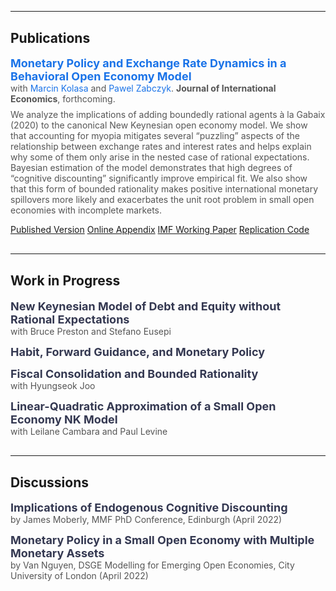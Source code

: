 <hr style="margin: 30px 0;">

<h2>Publications</h2>

<p style="margin-bottom: 0.5rem;">
  <a href="https://www.sciencedirect.com/science/article/pii/S0022199625000431" target="_blank" style="font-size: 18px; font-weight: bold; color: #1a73e8; text-decoration: none;">
    Monetary Policy and Exchange Rate Dynamics in a Behavioral Open Economy Model
  </a><br>
  <span style="font-size: 14px; color: #555;">
    with <a href="https://www.sghedoni.org/marcin-kolasa" target="_blank" style="color: #1a73e8; text-decoration: none;">Marcin Kolasa</a> and 
    <a href="https://www.ecb.europa.eu/pub/research/authors/profiles/pawel-zabczyk.en.html" target="_blank" style="color: #1a73e8; text-decoration: none;">Pawel Zabczyk</a>. 
    <strong>Journal of International Economics</strong>, forthcoming.
  </span>
</p>

<p style="font-size: 14px; color: #555; margin-top: 5px;">
We analyze the implications of adding boundedly rational agents à la Gabaix (2020) to the canonical New Keynesian open economy model. We show that accounting for myopia mitigates several “puzzling” aspects of the relationship between exchange rates and interest rates and helps explain why some of them only arise in the nested case of rational expectations. Bayesian estimation of the model demonstrates that high degrees of “cognitive discounting” significantly improve empirical fit. We also show that this form of bounded rationality makes positive international monetary spillovers more likely and exacerbates the unit root problem in small open economies with incomplete markets.
</p>

<p class="research-buttons">
  <a class="research-btn" href="{{ site.baseurl }}/Files/JIE_pre.pdf" target="_blank">Published Version</a>
  <a class="research-btn" href="{{ site.baseurl }}/Files/JIE_app.pdf" target="_blank">Online Appendix</a>
  <a class="research-btn" href="{{ site.baseurl }}/Files/IMF_WP.pdf" target="_blank">IMF Working Paper</a>
  <a class="research-btn" href="https://data.mendeley.com/datasets/88kmcfxk8k/1" target="_blank">Replication Code</a>
</p>

<hr style="margin: 30px 0;">

<h2>Work in Progress</h2>

<p style="margin-bottom: 0.5rem;">
  <span style="font-size: 18px; font-weight: bold; color: #343851;">
    New Keynesian Model of Debt and Equity without Rational Expectations
  </span><br>
  <span style="font-size: 14px; color: #555;">
    with Bruce Preston and Stefano Eusepi
  </span>
</p>

<p style="margin-bottom: 0.5rem;">
  <span style="font-size: 18px; font-weight: bold; color: #343851;">
    Habit, Forward Guidance, and Monetary Policy
  </span>
</p>

<p style="margin-bottom: 0.5rem;">
  <span style="font-size: 18px; font-weight: bold; color: #343851;">
    Fiscal Consolidation and Bounded Rationality
  </span><br>
  <span style="font-size: 14px; color: #555;">
    with Hyungseok Joo
  </span>
</p>

<p style="margin-bottom: 0.5rem;">
  <span style="font-size: 18px; font-weight: bold; color: #343851;">
    Linear-Quadratic Approximation of a Small Open Economy NK Model
  </span><br>
  <span style="font-size: 14px; color: #555;">
    with Leilane Cambara and Paul Levine
  </span>
</p>

<hr style="margin: 30px 0;">

<h2>Discussions</h2>

<p style="margin-bottom: 0.5rem;">
  <span style="font-size: 18px; font-weight: bold; color: #343851;">
    Implications of Endogenous Cognitive Discounting
  </span><br>
  <span style="font-size: 14px; color: #555;">
    by James Moberly, MMF PhD Conference, Edinburgh (April 2022)
  </span>
</p>

<p style="margin-bottom: 0.5rem;">
  <span style="font-size: 18px; font-weight: bold; color: #343851;">
    Monetary Policy in a Small Open Economy with Multiple Monetary Assets
  </span><br>
  <span style="font-size: 14px; color: #555;">
    by Van Nguyen, DSGE Modelling for Emerging Open Economies, City University of London (April 2022)
  </span>
</p>
